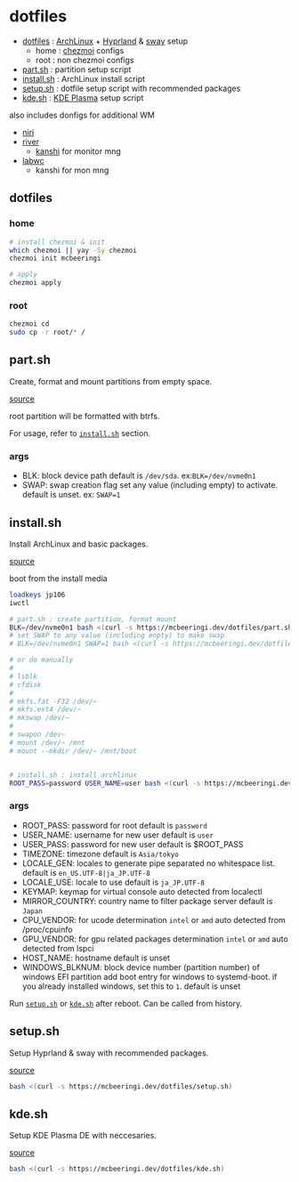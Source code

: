 # dotfiles

- [dotfiles](#dotfiles-1) : [ArchLinux](https://archlinux.org) + [Hyprland](https://hyprland.org) & [sway](https://swaywm.org) setup
	- home : [chezmoi](https://chezmoi.io) configs
	- root : non chezmoi configs
- [part.sh](#partsh) : partition setup script
- [install.sh](#installsh) : ArchLinux install script
- [setup.sh](#setupsh) : dotfile setup script with recommended packages
- [kde.sh](#kdesh) : [KDE Plasma](https://kde.org/plasma-desktop/) setup script

also includes donfigs for additional WM

- [niri](https://github.com/YaLTeR/niri)
- [river](https://codeberg.org/river/river)
    - [kanshi](https://gitlab.freedesktop.org/emersion/kanshi) for monitor mng
- [labwc](https://labwc.github.io/)
    - kanshi for mon mng

## dotfiles

### home

```sh
# install chezmoi & init
which chezmoi || yay -Sy chezmoi
chezmoi init mcbeeringi

# apply
chezmoi apply
```

### root

```sh
chezmoi cd
sudo cp -r root/* / 
```

## part.sh

Create, format and mount partitions from empty space.

[source](part.sh)

root partition will be formatted with btrfs.

For usage, refer to [`install.sh`](#installsh) section.

### args
- BLK: block device path
  default is `/dev/sda`.
  ex:`BLK=/dev/nvme0n1`
- SWAP: swap creation flag
  set any value (including empty) to activate.
  default is unset. 
  ex: `SWAP=1`

## install.sh

Install ArchLinux and basic packages.

[source](install.sh)

boot from the install media

```sh
loadkeys jp106
iwctl

# part.sh : create partition, format mount
BLK=/dev/nvme0n1 bash <(curl -s https://mcbeeringi.dev/dotfiles/part.sh)
# set SWAP to any value (including enpty) to make swap
# BLK=/dev/nvme0n1 SWAP=1 bash <(curl -s https://mcbeeringi.dev/dotfiles/part.sh)

# or do manually
#
# lsblk
# cfdisk
#
# mkfs.fat -F32 /dev/~
# mkfs.ext4 /dev/~
# mkswap /dev/~
#
# swapon /dev~
# mount /dev/~ /mnt
# mount --mkdir /dev/~ /mnt/boot


# install.sh : install archlinux
ROOT_PASS=password USER_NAME=user bash <(curl -s https://mcbeeringi.dev/dotfiles/install.sh)
```

### args
- ROOT_PASS: password for root
  default is `password`
- USER_NAME: username for new user
  default is `user`
- USER_PASS: password for new user
  default is $ROOT_PASS
- TIMEZONE: timezone
  default is `Asia/tokyo`
- LOCALE_GEN: locales to generate
  pipe separated no whitespace list.
  default is `en_US.UTF-8|ja_JP.UTF-8`
- LOCALE_USE: locale to use
  default is `ja_JP.UTF-8`
- KEYMAP: keymap for virtual console
  auto detected from localectl
- MIRROR_COUNTRY: country name to filter package server
  default is `Japan`
- CPU_VENDOR: for ucode determination
  `intel` or `amd`
  auto detected from /proc/cpuinfo
- GPU_VENDOR: for gpu related packages determination
  `intel` or `amd`
  auto detected from lspci
- HOST_NAME: hostname
  default is unset
- WINDOWS_BLKNUM: block device number (partition number) of windows EFI partition
  add boot entry for windows to systemd-boot.
  if you already installed windows, set this to `1`.
  default is unset

Run [`setup.sh`](#setupsh) or [`kde.sh`](#kdesh) after reboot.
Can be called from history.

## setup.sh

Setup Hyprland & sway with recommended packages.

[source](setup.sh)

```sh
bash <(curl -s https://mcbeeringi.dev/dotfiles/setup.sh)
```

## kde.sh

Setup KDE Plasma DE with neccesaries.

[source](kde.sh)

```sh
bash <(curl -s https://mcbeeringi.dev/dotfiles/kde.sh)
```

